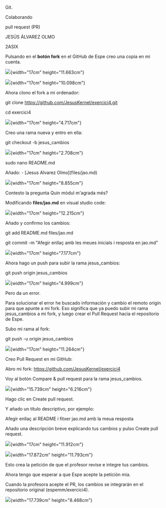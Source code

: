 Git.

Colaborando

pull request (PR)

JESÚS ÁLVAREZ OLMO

2ASIX

Pulsando en el **botón fork** en el GitHub de Espe creo una copia en mi
cuenta.

![](Pictures/10000000000003AD00000390535F6ADD.png){width="17cm"
height="11.663cm"}

![](Pictures/10000000000003B200000232F84E79B9.png){width="17cm"
height="10.098cm"}

Ahora clono el fork a mi ordenador:

git clone https://github.com/JesusKernel/exercici4.git

cd exercici4

![](Pictures/1000000000000373000000D1878BBA9D.png){width="17cm"
height="4.717cm"}

Creo una rama nueva y entro en ella:

git checkout -b jesus_cambios

![](Pictures/1000000000000372000000515B292F9E.png){width="17cm"
height="2.708cm"}

sudo nano README.md

Añado: - \[Jesus Alvarez Olmo\](files/jao.md)

![](Pictures/100000000000031800000129B3BCA9DA.png){width="17cm"
height="8.855cm"}

Contesto la pregunta Quin mòdul m'agrada més?

Modificando **files/jao.md** en visual studio code:

![](Pictures/10000000000003F1000001656D90215C.png){width="17cm"
height="12.215cm"}

Añado y confirmo los cambios:

git add README.md files/jao.md

git commit -m \"Afegir enllaç amb les meues inicials i resposta en
jao.md\"

![](Pictures/10000000000003B0000000C850818A45.png){width="17cm"
height="7.177cm"}

Ahora hago un push para subir la rama jesus_cambios:

git push origin jesus_cambios

![](Pictures/1000000000000546000000AAD871F0A2.png){width="17cm"
height="4.999cm"}

Pero da un error.

Para solucionar el error he buscado información y cambio el remoto
origin para que apunte a mi fork. Eso significa que ya puedo subir mi
rama jesus_cambios a mi fork, y luego crear el Pull Request hacia el
repositorio de Espe.

Subo mi rama al fork:

git push -u origin jesus_cambios

![](Pictures/1000000000000399000001A2B3C5B1B3.png){width="17cm"
height="11.264cm"}

Creo Pull Request en mi GitHub:

Abro mi fork: https://github.com/JesusKernel/exercici4

Voy al botón Compare & pull request para la rama jesus_cambios.

![](Pictures/1000000000000253000000EB72B2FBB8.png){width="15.739cm"
height="6.216cm"}

Hago clic en Create pull request.

Y añado un título descriptivo, por ejemplo:

Afegir enllaç al README i fitxer jao.md amb la meua resposta

Añado una descripción breve explicando tus cambios y pulso Create pull
request.

![](Pictures/1000000000000552000003004DC1FD58.png){width="17cm"
height="11.912cm"}

![](Pictures/1000000000000780000002BC5047AB02.png){width="17.872cm"
height="11.793cm"}

Esto crea la petición de que el profesor revise e integre tus cambios.

Ahora tengo que esperar a que Espe acepte la petición mia.

Cuando la profesora acepte el PR, los cambios se integrarán en el
repositorio original (espemm/exercici4).

![](Pictures/100000000000077D000001F63EDCA326.png){width="17.739cm"
height="8.468cm"}
